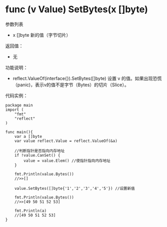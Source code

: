 # func (v Value) SetBytes(x []byte)

参数列表

- x []byte 新的值（字节切片）

返回值：

- 无

功能说明：

- reflect.ValueOf(interface{}).SetBytes([]byte) 设置 v 的值。如果出现恐慌（panic)，表示v的值不是字节（Bytes）的切片（Slice）。

代码实例：
	
	package main
	import (
	    "fmt"
	    "reflect"
	)
	
	func main(){
		var a []byte
		var value reflect.Value = reflect.ValueOf(&a)
		
		//判断指针是否指向内存地址
		if !value.CanSet() {
			value = value.Elem() //使指针指向内存地址
		}
		
		fmt.Println(value.Bytes())
		//>>[]
		
		value.SetBytes([]byte{'1','2','3','4','5'}) //设置新值
		
		fmt.Println(value.Bytes())
		//>>[49 50 51 52 53]
		
		fmt.Println(a)
		//[49 50 51 52 53]
	}
